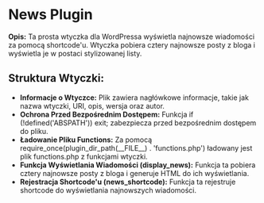 <h1>News Plugin</h1> <p><strong>Opis:</strong> Ta prosta wtyczka dla WordPressa wyświetla najnowsze wiadomości za pomocą shortcode'u. Wtyczka pobiera cztery najnowsze posty z bloga i wyświetla je w postaci stylizowanej listy.</p>

<h2>Struktura Wtyczki:</h2> <ul> <li><strong>Informacje o Wtyczce:</strong> Plik zawiera nagłówkowe informacje, takie jak nazwa wtyczki, URI, opis, wersja oraz autor.</li> <li><strong>Ochrona Przed Bezpośrednim Dostępem:</strong> Funkcja if (!defined('ABSPATH')) exit; zabezpiecza przed bezpośrednim dostępem do pliku.</li> <li><strong>Ładowanie Pliku Functions:</strong> Za pomocą require_once(plugin_dir_path(__FILE__) . 'functions.php') ładowany jest plik functions.php z funkcjami wtyczki.</li> <li><strong>Funkcja Wyświetlania Wiadomości (display_news):</strong> Funkcja ta pobiera cztery najnowsze posty z bloga i generuje HTML do ich wyświetlania.</li> <li><strong>Rejestracja Shortcode'u (news_shortcode):</strong> Funkcja ta rejestruje shortcode do wyświetlania najnowszych wiadomości.</li> </ul>
